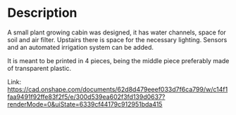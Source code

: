 # Description

A small plant growing cabin was designed, it has water channels, space for soil and air filter. Upstairs there is space for the necessary lighting. Sensors and an automated irrigation system can be added. 

It is meant to be printed in 4 pieces, being the middle piece preferably made of transparent plastic. 

Link: https://cad.onshape.com/documents/62d8d479eeef033d7f6ca799/w/c14f1faa9491f92ffe83f2f5/e/300d539ea602f3fd139d0637?renderMode=0&uiState=6339cf44179c912951bda415

